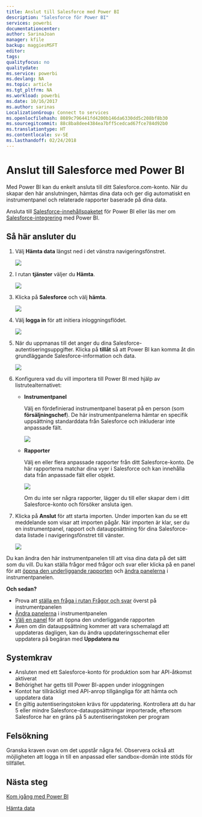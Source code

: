 ```yaml
---
title: Anslut till Salesforce med Power BI
description: "Salesforce för Power BI"
services: powerbi
documentationcenter: 
author: SarinaJoan
manager: kfile
backup: maggiesMSFT
editor: 
tags: 
qualityfocus: no
qualitydate: 
ms.service: powerbi
ms.devlang: NA
ms.topic: article
ms.tgt_pltfrm: NA
ms.workload: powerbi
ms.date: 10/16/2017
ms.author: sarinas
LocalizationGroup: Connect to services
ms.openlocfilehash: 8089c796441fd4200b146da6330dd5c208bf8b30
ms.sourcegitcommit: 88c8ba8dee4384ea7bff5cedcad67fce784d92b0
ms.translationtype: HT
ms.contentlocale: sv-SE
ms.lasthandoff: 02/24/2018
---
```

# <a name="connect-to-salesforce-with-power-bi"></a>Anslut till Salesforce med Power BI
Med Power BI kan du enkelt ansluta till ditt Salesforce.com-konto. När du skapar den här anslutningen, hämtas dina data och ger dig automatiskt en instrumentpanel och relaterade rapporter baserade på dina data.

Ansluta till [Salesforce-innehållspaketet](https://app.powerbi.com/getdata/services/salesforce) för Power BI eller läs mer om [Salesforce-integrering](https://powerbi.microsoft.com/integrations/salesforce) med Power BI.

## <a name="how-to-connect"></a>Så här ansluter du
1. Välj **Hämta data** längst ned i det vänstra navigeringsfönstret.
   
   ![](media/service-connect-to-salesforce/pbi_getdata.png) 
2. I rutan **tjänster** väljer du **Hämta**.
   
   ![](media/service-connect-to-salesforce/pbi_getservices.png) 
3. Klicka på **Salesforce** och välj **hämta**.  
   
   ![](media/service-connect-to-salesforce/salesforce.png)
4. Välj **logga in** för att initiera inloggningsflödet.
   
    ![](media/service-connect-to-salesforce/dialog.png)
5. När du uppmanas till det anger du dina Salesforce-autentiseringsuppgifter. Klicka på **tillåt** så att Power BI kan komma åt din grundläggande Salesforce-information och data.
   
   ![](media/service-connect-to-salesforce/sf_authorize.png)
6. Konfigurera vad du vill importera till Power BI med hjälp av listrutealternativet:
   
   * **Instrumentpanel**
     
     Välj en fördefinierad instrumentpanel baserat på en person (som **försäljningschef**). De här instrumentpanelerna hämtar en specifik uppsättning standarddata från Salesforce och inkluderar inte anpassade fält.
     
     ![](media/service-connect-to-salesforce/pbi_salesforcechooserole.png)
   * **Rapporter**
     
     Välj en eller flera anpassade rapporter från ditt Salesforce-konto. De här rapporterna matchar dina vyer i Salesforce och kan innehålla data från anpassade fält eller objekt.
     
     ![](media/service-connect-to-salesforce/pbi_salesforcereports.png)
     
     Om du inte ser några rapporter, lägger du till eller skapar dem i ditt Salesforce-konto och försöker ansluta igen.
7. Klicka på **Anslut** för att starta importen. Under importen kan du se ett meddelande som visar att importen pågår. När importen är klar, ser du en instrumentpanel, rapport och datauppsättning för dina Salesforce-data listade i navigeringsfönstret till vänster.
   
   ![](media/service-connect-to-salesforce/pbi_getdatasalesforcedash.png)

Du kan ändra den här instrumentpanelen till att visa dina data på det sätt som du vill. Du kan ställa frågor med frågor och svar eller klicka på en panel för att [öppna den underliggande rapporten](service-dashboard-tiles.md) och [ändra panelerna](service-dashboard-edit-tile.md) i instrumentpanelen.

**Och sedan?**

* Prova att [ställa en fråga i rutan Frågor och svar](power-bi-q-and-a.md) överst på instrumentpanelen
* [Ändra panelerna](service-dashboard-edit-tile.md) i instrumentpanelen
* [Välj en panel](service-dashboard-tiles.md) för att öppna den underliggande rapporten
* Även om din datauppsättning kommer att vara schemalagd att uppdateras dagligen, kan du ändra uppdateringsschemat eller uppdatera på begäran med **Uppdatera nu**

## <a name="system-requirements"></a>Systemkrav
* Ansluten med ett Salesforce-konto för produktion som har API-åtkomst aktiverat
* Behörighet har getts till Power BI-appen under inloggningen
* Kontot har tillräckligt med API-anrop tillgängliga för att hämta och uppdatera data
* En giltig autentiseringstoken krävs för uppdatering. Kontrollera att du har 5 eller mindre Salesforce-datauppsättningar importerade, eftersom Salesforce har en gräns på 5 autentiseringstoken per program

## <a name="troubleshooting"></a>Felsökning
Granska kraven ovan om det uppstår några fel. Observera också att möjligheten att logga in till en anpassad eller sandbox-domän inte stöds för tillfället.

## <a name="next-steps"></a>Nästa steg
[Kom igång med Power BI](service-get-started.md)

[Hämta data](service-get-data.md)

